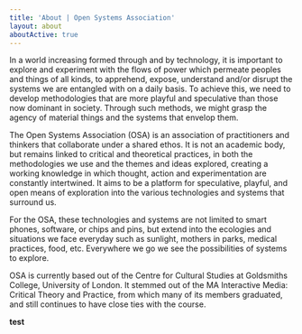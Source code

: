 ```yaml
---
title: 'About | Open Systems Association'
layout: about
aboutActive: true
---
```


<p>In a world increasing formed through and by technology, it is important to explore and experiment with the flows of power which permeate peoples and things of all kinds, to apprehend, expose, understand and/or disrupt the systems we are entangled with on a daily basis.  To achieve this, we need to develop methodologies that are more playful and speculative than those now dominant in society.  Through such methods, we might grasp the agency of material things and the systems that envelop them.</p>

<p>The Open Systems Association (OSA) is an association of practitioners and thinkers that collaborate under a shared ethos. It is not an academic body, but remains linked to critical and theoretical practices, in both the methodologies we use and the themes and ideas explored, creating a working knowledge in which thought, action and experimentation are constantly intertwined. It aims to be a platform for speculative, playful, and open means of exploration into the various technologies and systems that surround us.</p>

<p>For the OSA, these technologies and systems are not limited to smart phones, software, or chips and pins, but extend into the ecologies and situations we face everyday such as sunlight, mothers in parks, medical practices, food, etc. Everywhere we go we see the possibilities of systems to explore.</p>

<p>OSA is currently based out of the Centre for Cultural Studies at Goldsmiths College, University of London.  It stemmed out of the MA Interactive Media: Critical Theory and Practice, from which many of its members graduated, and still continues to have close ties with the course. </p>
<b>test</b>
